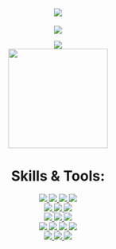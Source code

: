 <h1 align="center">
  <a href="#">
    <img src="https://readme-typing-svg.herokuapp.com?font=Roboto&color=1833FF&size=35&center=true&vCenter=true&lines=Hello%2C+World!;Hello%2C+GitHub!">
  </a>
</h1>
 
<p align="center">
  <a href="#">
    <img src="https://github-profile-trophy.vercel.app/?username=sillybounce5&theme=radical&no-bg=true&no-frame=true&column=7">
  </a>
</p>

<p align="center">
  <a href="#">
    <img src="https://github-readme-streak-stats.herokuapp.com?user=timnekk&theme=highcontrast&hide_border=true&background=1833FF&ring=FFFFFF&fire=FFFFFF&currStreakLabel=DDDDDD&sideLabels=EBEBEB&dates=EBEBEB">
  </a>
  <br>
  <a href="#">
    <img src="https://github-readme-stats.vercel.app/api/top-langs/?username=timnekk&layout=compact&bg_color=1833ff&text_color=EBEBEB&title_color=FFF&hide_border=true&langs_count=4&exclude_repo=sims-4-mods,Space-Demolition,auto-cleaner"  height="200">
  </a>
</p>
<!--
<h1 align="center"> Working on: </h1>
<p align="center">
  
  <a href="https://github.com/TimNekk/pypayment">
    <img src="https://github-readme-stats.vercel.app/api/pin/?username=timnekk&repo=pypayment&bg_color=1833ff&text_color=EBEBEB&title_color=FFF&hide_border=true"  height="100">
  </a>
  
  <a href="https://github.com/TimNekk/OzonQuantityTracker">
    <img src="https://github-readme-stats.vercel.app/api/pin/?username=timnekk&repo=OzonQuantityTracker&bg_color=1833ff&text_color=EBEBEB&title_color=FFF&hide_border=true"  height="100">
  </a>
  
  <br>
</p>-->



<h1 align="center"> Skills & Tools: </h1>

<p align="center">
  <a href="https://www.python.org/">
    <img src="https://img.shields.io/badge/Python-FFD43B?style=for-the-badge&logo=python&logoColor=blue">
  </a>
  <a href="https://docs.microsoft.com/en-us/dotnet/csharp/">
    <img src="https://img.shields.io/badge/c%23-%23239120.svg?style=for-the-badge&logo=c-sharp&logoColor=white">
  </a>
  <a href="https://docs.microsoft.com/ru-ru/cpp/cpp/?view=msvc-160">
    <img src="https://img.shields.io/badge/C%2B%2B-00599C?style=for-the-badge&logo=c%2B%2B&logoColor=white">
  </a>
  <a href="https://unity.com/">
    <img src="https://img.shields.io/badge/unity-%23000000.svg?style=for-the-badge&logo=unity&logoColor=white">
  </a>

  <br>

  <a href="https://wikipedia.org/wiki/HTML5">
    <img src="https://img.shields.io/badge/html5-%23E34F26.svg?style=for-the-badge&logo=html5&logoColor=white">
  </a>
  <a href="https://wikipedia.org/wiki/CSS">
    <img src="https://img.shields.io/badge/css3-%231572B6.svg?style=for-the-badge&logo=css3&logoColor=white">
  </a>
  <a href="developer.twitter.com">
    <img src="https://img.shields.io/badge/Twitter%20API-%2300acee.svg?style=for-the-badge&logo=twitter&logoColor=white">
  </a>

  <br>

  <a href="https://discord.com/developers/applications">
    <img src="https://img.shields.io/badge/Discord%20Dev-%237289DA.svg?style=for-the-badge&logo=discord&logoColor=white">
  </a>
  <a href="https://git-scm.com/">
    <img src="https://img.shields.io/badge/git-%23F05033.svg?style=for-the-badge&logo=git&logoColor=white">
  </a>
  <a href="https://yarnpkg.com/">
    <img src="https://img.shields.io/badge/Yarn-%23749263.svg?style=for-the-badge&logo=yarn&logoColor=white">
  </a>

  <br>

  <a href="https://docs.microsoft.com/en-us/powershell/">
    <img src="https://img.shields.io/badge/Powershell-%23012456.svg?style=for-the-badge&logo=powershell&logoColor=white">
  </a>
  <a href="https://www.oculus.com/">
    <img src="https://img.shields.io/badge/Oculus-%23ed774e.svg?style=for-the-badge&logo=oracle&logoColor=white">
  </a>
  <a href="https://www.mysql.com/">
    <img src="https://img.shields.io/badge/mysql-%2300f.svg?style=for-the-badge&logo=mysql&logoColor=white">
  </a>
  <a href="https://www.repl.it/">
    <img src="https://img.shields.io/badge/Repl.it-%2356676E.svg?style=for-the-badge&logo=replit&logoColor=white">
  </a>

  <br>

  <a href="https://www.photoshop.com/">
    <img src="https://img.shields.io/badge/photoshop-%2331A8FF.svg?style=for-the-badge&logo=adobephotoshop&logoColor=white">
  </a>
  <a href="https://www.adobe.com/ru/products/aftereffects.html">
    <img src="https://img.shields.io/badge/after effects-%23563D7C.svg?style=for-the-badge&logo=adobeaftereffects&logoColor=white">
  </a>
  <a href="https://www.adobe.com/ru/products/illustrator.html">
    <img src="https://img.shields.io/badge/illustrator-%23FF9A00.svg?style=for-the-badge&logo=adobeillustrator&logoColor=white">
  </a>
</p>
<!--
<h1 align="center"> Contact me: </h1>

<p align="center">
  <a href="https://t.me/TimNekk">
    <img src="https://img.shields.io/badge/Telegram-2CA5E0?style=for-the-badge&logo=telegram&logoColor=white">
  </a>
  <a href="mailto:herew26@gmail.com">
    <img src="https://img.shields.io/badge/Gmail-D14836?style=for-the-badge&logo=gmail&logoColor=white">
  </a>
  <a href="https://vk.com/t.kochetov">
    <img src="https://img.shields.io/badge/VK-%231DA1F2.svg?style=for-the-badge&logo=vk&logoColor=white">
  </a>

  <br>


</p>-->
